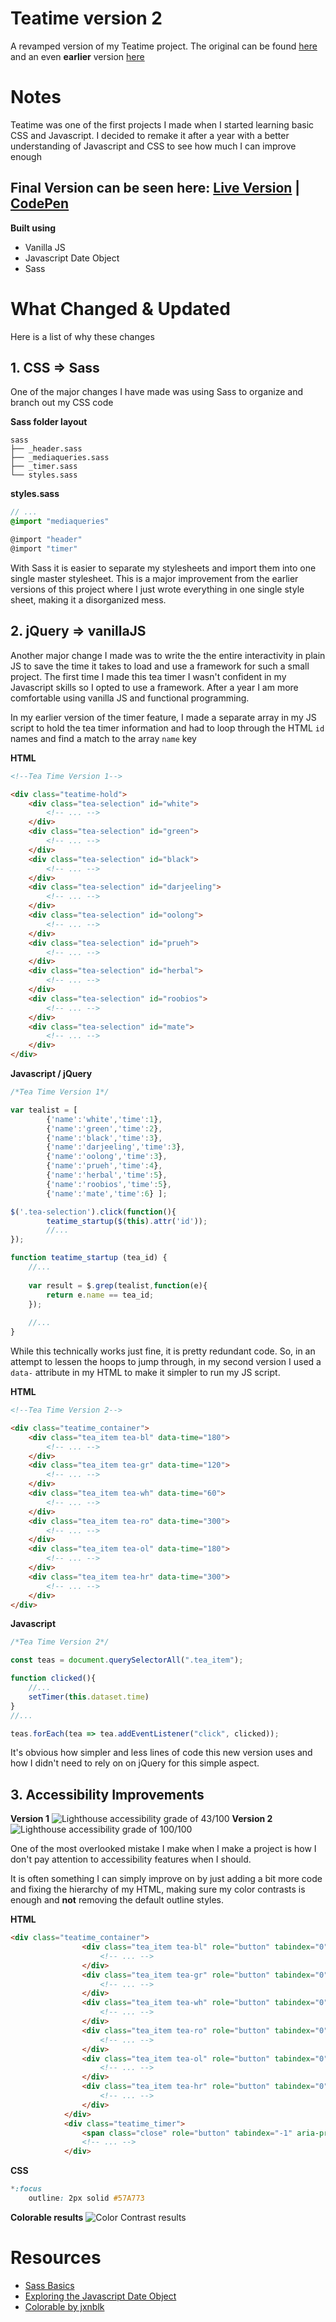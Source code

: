 # Teatime version 2
A revamped version of my Teatime project. The original can be found [here](https://github.com/janetmndz/teatime) and an even **earlier** version [here](https://codepen.io/janmez/pen/XJgRRV)
# Notes
Teatime was one of the first projects I made when I started learning basic CSS and Javascript. I decided to remake it after a year with a better understanding of Javascript and CSS to see how much I can improve enough

## **Final Version can be seen here:** [Live Version](https://janetmndz.github.io/teatime-v2/) | [CodePen](http://codepen.io/)

**Built using**
- Vanilla JS
- Javascript Date Object
- Sass
# What Changed & Updated
Here is a list of why these changes
## **1. CSS => Sass**
One of the major changes I have made was using Sass to organize and branch out my CSS code

**Sass folder layout**
```
sass
├── _header.sass
├── _mediaqueries.sass
├── _timer.sass
└── styles.sass
```
**styles.sass**
```scss
// ...
@import "mediaqueries"

@import "header"
@import "timer"
```
With Sass it is easier to separate my stylesheets and import them into one single master stylesheet. This is a major improvement from the earlier versions of this project where I just wrote everything in one single style sheet, making it a disorganized mess.
## **2. jQuery => vanillaJS**
Another major change I made was to write the the entire interactivity in plain JS to save the time it takes to load and use a framework for such a small project. The first time I made this tea timer I wasn't confident in my Javascript skills so I opted to use a framework. After a year I am more comfortable using vanilla JS and functional programming.


In my earlier version of the timer feature, I made a separate array in my JS script to hold the tea timer information and had to loop through the HTML `id` names and find a match to the array `name` key

**HTML**
```html
<!--Tea Time Version 1-->

<div class="teatime-hold">
    <div class="tea-selection" id="white">
        <!-- ... -->
    </div>
    <div class="tea-selection" id="green">
        <!-- ... -->
    </div>
    <div class="tea-selection" id="black">
        <!-- ... -->
    </div>
    <div class="tea-selection" id="darjeeling">
        <!-- ... -->
    </div>
    <div class="tea-selection" id="oolong">
        <!-- ... -->
    </div>
    <div class="tea-selection" id="prueh">
        <!-- ... -->
    </div>
    <div class="tea-selection" id="herbal">
        <!-- ... -->
    </div>
    <div class="tea-selection" id="roobios">
        <!-- ... -->
    </div>
    <div class="tea-selection" id="mate">
        <!-- ... -->
    </div>
</div>
```
**Javascript / jQuery**
```javascript
/*Tea Time Version 1*/

var tealist = [
		{'name':'white','time':1},
		{'name':'green','time':2},
		{'name':'black','time':3},
		{'name':'darjeeling','time':3},
		{'name':'oolong','time':3},
		{'name':'prueh','time':4},
		{'name':'herbal','time':5},
		{'name':'roobios','time':5},
		{'name':'mate','time':6} ];

$('.tea-selection').click(function(){
		teatime_startup($(this).attr('id'));
		//...
});

function teatime_startup (tea_id) {
    //...
    
    var result = $.grep(tealist,function(e){
        return e.name == tea_id;
    });
    
    //...
}
```
While this technically works just fine, it is pretty redundant code. So, in an attempt to lessen the hoops to jump through, in my second version I used a `data-` attribute in my HTML to make it simpler to run my JS script.

**HTML**
```html
<!--Tea Time Version 2-->

<div class="teatime_container">
    <div class="tea_item tea-bl" data-time="180">
        <!-- ... -->
    </div>
    <div class="tea_item tea-gr" data-time="120">
        <!-- ... -->
    </div>
    <div class="tea_item tea-wh" data-time="60">
        <!-- ... -->
    </div>
    <div class="tea_item tea-ro" data-time="300">
        <!-- ... -->
    </div>
    <div class="tea_item tea-ol" data-time="180">
        <!-- ... -->
    </div>
    <div class="tea_item tea-hr" data-time="300">
        <!-- ... -->
    </div>
</div>
```
**Javascript**
```javascript
/*Tea Time Version 2*/

const teas = document.querySelectorAll(".tea_item");

function clicked(){
    //...
    setTimer(this.dataset.time)
}
//...

teas.forEach(tea => tea.addEventListener("click", clicked));
```
It's obvious how simpler and less lines of code this new version uses and how I didn't need to rely on on jQuery for this simple aspect.
## **3. Accessibility Improvements**
**Version 1**
![Lighthouse accessibility grade of 43/100](/images/version1-lighthouse.png)
**Version 2**
![Lighthouse accessibility grade of 100/100](/images/version2-lighthouse.png)

One of the most overlooked mistake I make when I make a project is how I don't pay attention to accessibility features when I should. 

It is often something I can simply improve on by just adding a bit more code and fixing the hierarchy of my HTML, making sure my color contrasts is enough and **not** removing the default outline styles.

**HTML**
```HTML
<div class="teatime_container">
                <div class="tea_item tea-bl" role="button" tabindex="0" aria-pressed="false" aria-label="Black tea" data-time="180">
                    <!-- ... -->
                </div>
                <div class="tea_item tea-gr" role="button" tabindex="0" aria-pressed="false" aria-label="Green Tea" data-time="120">
                    <!-- ... -->
                </div>
                <div class="tea_item tea-wh" role="button" tabindex="0" aria-pressed="false" aria-label="White Tea" data-time="60">
                    <!-- ... -->
                </div>
                <div class="tea_item tea-ro" role="button" tabindex="0" aria-pressed="false" aria-label="Roobios Tea" data-time="300">
                    <!-- ... -->
                </div>
                <div class="tea_item tea-ol" role="button" tabindex="0" aria-pressed="false" aria-label="Oolong Tea" data-time="180">
                    <!-- ... -->
                </div>
                <div class="tea_item tea-hr" role="button" tabindex="0" aria-pressed="false" aria-label="Herbal Tea" data-time="300">
                    <!-- ... -->
                </div>
            </div>
            <div class="teatime_timer">
                <span class="close" role="button" tabindex="-1" aria-pressed="false" aria-label="Close" ><i class="fa fa-times"></i></i></span>
                <!-- ... -->
            </div>
```
**CSS**
```scss
*:focus
    outline: 2px solid #57A773
```
**Colorable results**
![Color Contrast results](/images/version2-contrast.png)

# Resources
- [Sass Basics](http://sass-lang.com/guide)
- [Exploring the Javascript Date Object](https://alligator.io/js/date-object/)
- [Colorable by jxnblk](https://github.com/jxnblk/colorable)

